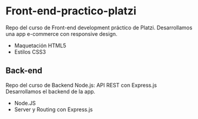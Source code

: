 # Front-end-practico-platzi
Repo del curso de Front-end development práctico de Platzi.
Desarrollamos una app e-commerce con responsive design.

* Maquetación HTML5
* Estilos CSS3

## Back-end
Repo del curso de Backend Node.js: API REST con Express.js 
Desarrollamos el backend de la app.

* Node.JS
* Server y Routing con Express.js 
